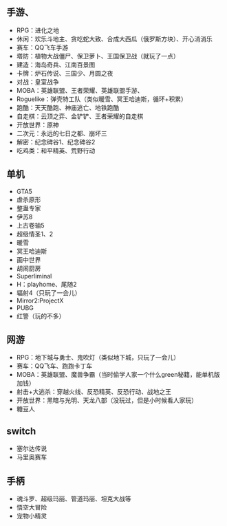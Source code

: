 ## 手游、
- RPG：进化之地
- 休闲：欢乐斗地主、贪吃蛇大致、合成大西瓜（俄罗斯方块）、开心消消乐
- 赛车：QQ飞车手游
- 塔防：植物大战僵尸、保卫萝卜、王国保卫战（就玩了一点）
- 建造：海岛奇兵、江南百景图
- 卡牌：炉石传说、三国少、月圆之夜
- 对战：皇室战争
- MOBA：英雄联盟、王者荣耀、英雄联盟手游、
- Roguelike：弹壳特工队（类似暖雪、冥王哈迪斯，循环+积累）
- 跑酷：天天酷跑、神庙逃亡、地铁跑酷
- 自走棋：云顶之弈、金铲铲、王者荣耀的自走棋
- 开放世界：原神
- 二次元：永远的七日之都、崩坏三
- 解密：纪念碑谷1、纪念碑谷2
- 吃鸡类：和平精英、荒野行动


## 单机
- GTA5
- 虐杀原形
- 整蛊专家
- 伊苏8
- 上古卷轴5
- 超级情圣1、2
- 暖雪
- 冥王哈迪斯
- 画中世界
- 胡闹厨房
- Superliminal
- H：playhome、尾随2
- 辐射4（只玩了一会儿）
- Mirror2:ProjectX
- PUBG
- 红警（玩的不多）


## 网游
- RPG：地下城与勇士、鬼吹灯（类似地下城，只玩了一会儿）
- 赛车：QQ飞车、跑跑卡丁车
- MOBA：英雄联盟、魔兽争霸（当时偷学人家一个什么green秘籍，能单机版加钱）
- 射击+大逃杀：穿越火线、反恐精英、反恐行动、战地之王
- 开放世界：黑暗与光明、天龙八部（没玩过，但是小时候看人家玩）
- 糖豆人

## switch
- 塞尔达传说
- 马里奥赛车

## 手柄
- 魂斗罗、超级玛丽、管道玛丽、坦克大战等
- 悟空大冒险
- 宠物小精灵

